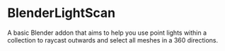 # BlenderLightScan
A basic Blender addon that aims to help you use point lights within a collection to raycast outwards and select all meshes in a 360 directions.
